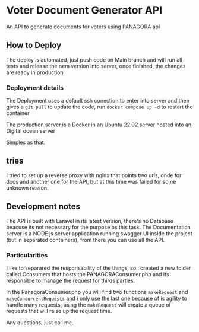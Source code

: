 # Voter Document Generator API

An API to generate documents for voters using PANAGORA api

## How to Deploy
The deploy is automated, just push code on Main branch and will run all tests and release the nem version into server, once finished, the changes are ready in production

### Deployment details
The Deployment uses a default ssh conection to enter into server and then gives a `git pull` to update the code, run `docker compose up -d` to restart the container

The production server is a Docker in an Ubuntu 22.02 server hosted into an Digital ocean server

Simples as that.

## tries
I tried to set up a reverse proxy with nginx that points two urls, onde for docs and another one for the API, but at this time was failed for some unknown reason.

## Development notes
The API is built with Laravel in its latest version, there's no Database beacuse its not necessary for the purpose os this task.
The Documentation server is a NODE js server application running swagger UI inside the project (but in separated containers), from there you can use all the API.

### Particularities
I like to separared the responsability of the things, so i created a new folder called Consumers that hosts the PANAGORAConsumer.php and its responsible to manage the request for thirds parties.

In the PanagoraConsumer.php you will find two functions `makeRequest` and `makeConcurrentRequests` and i only use the last one because of is agility to handle many requests, using the `makeRequest` will create a queue of requests that will raise up the request time.


Any questions, just call me.
